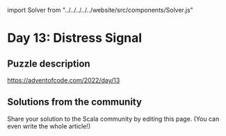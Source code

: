 import Solver from "../../../../../website/src/components/Solver.js"

# Day 13: Distress Signal

## Puzzle description

https://adventofcode.com/2022/day/13

## Solutions from the community

Share your solution to the Scala community by editing this page. (You can even write the whole article!)
